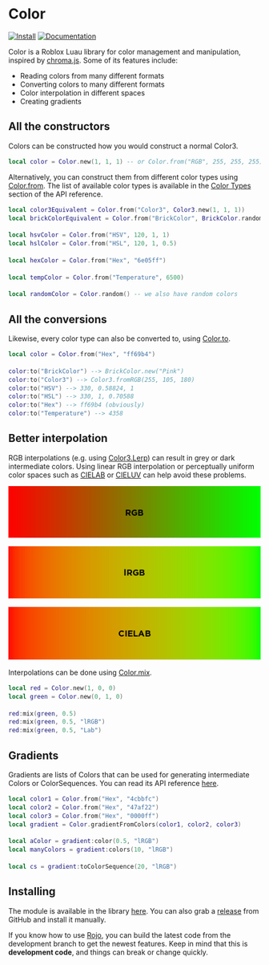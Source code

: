 # Color

<a href="https://roblox.com/library/7933448750"><img src="https://img.shields.io/badge/roblox-model-green.svg" alt="Install" /></a>
<a href="https://blupo.github.io/Color"><img src="https://img.shields.io/badge/docs-website-green.svg" alt="Documentation" /></a>

Color is a Roblox Luau library for color management and manipulation, inspired by [chroma.js](https://vis4.net/chromajs/). Some of its features include:

- Reading colors from many different formats
- Converting colors to many different formats
- Color interpolation in different spaces
- Creating gradients

## All the constructors

Colors can be constructed how you would construct a normal Color3.

```lua
local color = Color.new(1, 1, 1) -- or Color.from("RGB", 255, 255, 255)
```

Alternatively, you can construct them from different color types using [Color.from](https://blupo.github.io/Color/api/color/#colorfrom). The list of available color types is available in the [Color Types](https://blupo.github.io/Color/api/color/#color-types) section of the API reference.

```lua
local color3Equivalent = Color.from("Color3", Color3.new(1, 1, 1))
local brickColorEquivalent = Color.from("BrickColor", BrickColor.random())

local hsvColor = Color.from("HSV", 120, 1, 1)
local hslColor = Color.from("HSL", 120, 1, 0.5)

local hexColor = Color.from("Hex", "6e05ff")

local tempColor = Color.from("Temperature", 6500)

local randomColor = Color.random() -- we also have random colors
```

## All the conversions

Likewise, every color type can also be converted to, using [Color.to](https://blupo.github.io/Color/api/color/#colorto).

```lua
local color = Color.from("Hex", "ff69b4")

color:to("BrickColor") --> BrickColor.new("Pink")
color:to("Color3") --> Color3.fromRGB(255, 105, 180)
color:to("HSV") --> 330, 0.58824, 1
color:to("HSL") --> 330, 1, 0.70588
color:to("Hex") --> ff69b4 (obviously)
color:to("Temperature") --> 4358
```

## Better interpolation

RGB interpolations (e.g. using [Color3.Lerp](https://developer.roblox.com/en-us/api-reference/datatype/Color3#functions)) can result in grey or dark intermediate colors. Using linear RGB interpolation or perceptually uniform color spaces such as [CIELAB](https://en.wikipedia.org/wiki/CIELAB_color_space) or [CIELUV](https://en.wikipedia.org/wiki/CIELUV) can help avoid these problems.

![RGB interpolation between red and green](docs/images/rgb-interpolation.png)

![lRGB interpolation between red and green](docs/images/lrgb-interpolation.png)

![CIELAB interpolation between red and green](docs/images/lab-interpolation.png)

Interpolations can be done using [Color.mix](https://blupo.github.io/Color/api/color/#colormix).

```lua
local red = Color.new(1, 0, 0)
local green = Color.new(0, 1, 0)

red:mix(green, 0.5)
red:mix(green, 0.5, "lRGB")
red:mix(green, 0.5, "Lab")
```

## Gradients

Gradients are lists of Colors that can be used for generating intermediate Colors or ColorSequences. You can read its API reference [here](https://blupo.github.io/Color/api/gradient/).

```lua
local color1 = Color.from("Hex", "4cbbfc")
local color2 = Color.from("Hex", "47af22")
local color3 = Color.from("Hex", "0000ff")
local gradient = Color.gradientFromColors(color1, color2, color3)

local aColor = gradient:color(0.5, "lRGB")
local manyColors = gradient:colors(10, "lRGB")

local cs = gradient:toColorSequence(20, "lRGB")
```

## Installing

The module is available in the library [here](https://roblox.com/library/7933448750). You can also grab a [release](https://github.com/Blupo/Color/releases) from GitHub and install it manually.

If you know how to use [Rojo](https://rojo.space), you can build the latest code from the development branch to get the newest features. Keep in mind that this is **development code**, and things can break or change quickly.